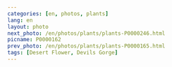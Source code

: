 ```yaml
---
categories: [en, photos, plants]
lang: en
layout: photo
next_photo: /en/photos/plants/plants-P0000246.html
picname: P0000162
prev_photo: /en/photos/plants/plants-P0000165.html
tags: [Desert Flower, Devils Gorge]
---
```

